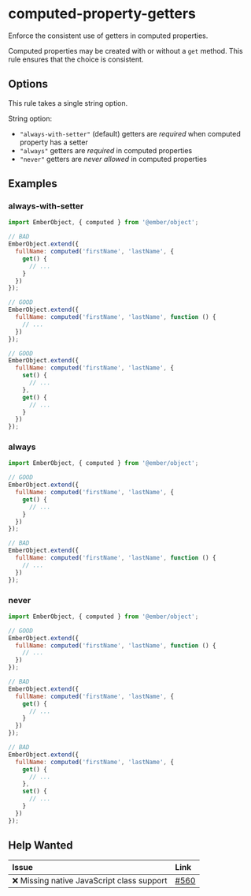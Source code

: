 # computed-property-getters

Enforce the consistent use of getters in computed properties.

Computed properties may be created with or without a `get` method. This rule ensures that the choice
is consistent.

## Options

This rule takes a single string option.

String option:

* `"always-with-setter"` (default) getters are *required* when computed property has a setter
* `"always"` getters are *required* in computed properties
* `"never"`  getters are *never allowed* in computed properties

## Examples

### always-with-setter

```javascript
import EmberObject, { computed } from '@ember/object';

// BAD
EmberObject.extend({
  fullName: computed('firstName', 'lastName', {
    get() {
      // ...
    }
  })
});

// GOOD
EmberObject.extend({
  fullName: computed('firstName', 'lastName', function () {
    // ...
  })
});

// GOOD
EmberObject.extend({
  fullName: computed('firstName', 'lastName', {
    set() {
      // ...
    },
    get() {
      // ...
    }
  })
});
```

### always

```javascript
import EmberObject, { computed } from '@ember/object';

// GOOD
EmberObject.extend({
  fullName: computed('firstName', 'lastName', {
    get() {
      // ...
    }
  })
});

// BAD
EmberObject.extend({
  fullName: computed('firstName', 'lastName', function () {
    // ...
  })
});
```

### never

```javascript
import EmberObject, { computed } from '@ember/object';

// GOOD
EmberObject.extend({
  fullName: computed('firstName', 'lastName', function () {
    // ...
  })
});

// BAD
EmberObject.extend({
  fullName: computed('firstName', 'lastName', {
    get() {
      // ...
    }
  })
});

// BAD
EmberObject.extend({
  fullName: computed('firstName', 'lastName', {
    get() {
      // ...
    },
    set() {
      // ...
    }
  })
});
```

## Help Wanted

| Issue | Link |
| :-- | :-- |
| :x: Missing native JavaScript class support | [#560](https://github.com/ember-cli/eslint-plugin-ember/issues/560) |
